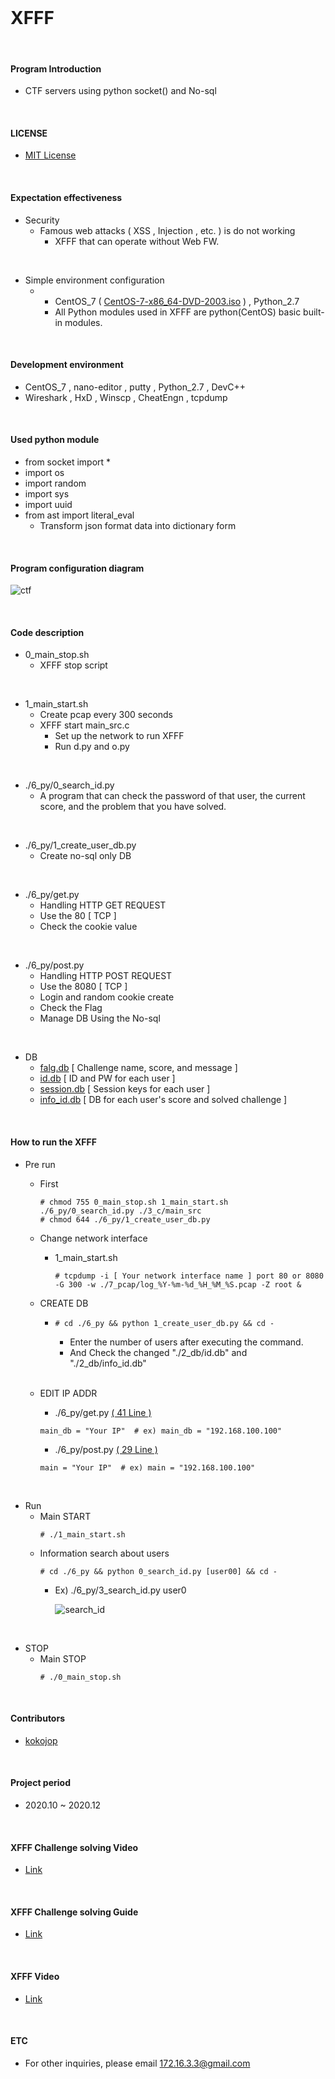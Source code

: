<br>

# XFFF

<br>

#### Program Introduction
- CTF servers using python socket() and No-sql

<br>


#### LICENSE
- [MIT License](https://github.com/kokojop/XFFF/blob/main/LICENSE)

<br>

#### Expectation effectiveness
- Security
  - Famous web attacks ( XSS , Injection , etc. ) is do not working
    - XFFF that can operate without Web FW.
    
<br>

- Simple environment configuration
  - - CentOS_7 ( [CentOS-7-x86_64-DVD-2003.iso](https://drive.google.com/file/d/16czjHJz6QzHU8On2Z0uVGcFkgmFeXk4n/view?usp=sharing) ) , Python_2.7 
    - All Python modules used in XFFF are python(CentOS) basic built-in modules.
  
<br>

#### Development environment
- CentOS_7 , nano-editor , putty , Python_2.7 , DevC++
- Wireshark , HxD , Winscp , CheatEngn , tcpdump

<br>

#### Used python module
- from socket import *
- import os
- import random
- import sys
- import uuid
- from ast import literal_eval
  - Transform json format data into dictionary form

<br>

#### Program configuration diagram
![ctf](https://github.com/kokojop/XFFF/blob/main/4_media/ctf2.png)

<br>

#### Code description
- 0_main_stop.sh
  - XFFF stop script
  
<br>

- 1_main_start.sh
  - Create pcap every 300 seconds
  - XFFF start main_src.c
    - Set up the network to run XFFF
    - Run d.py and o.py
     
<br>

- ./6_py/0_search_id.py
  - A program that can check the password of that user, the current score, and the problem that you have solved.       
     
<br>     
     
- ./6_py/1_create_user_db.py
  - Create no-sql only DB   
     
<br>

- ./6_py/get.py
  - Handling HTTP GET REQUEST
  - Use the 80 [ TCP ]
  - Check the cookie value
  
<br>

- ./6_py/post.py
  - Handling HTTP POST REQUEST
  - Use the 8080 [ TCP ] 
  - Login and random cookie create
  - Check the Flag
  - Manage DB Using the No-sql

<br>

- DB
  - [falg.db](https://github.com/kokojop/XFFF/blob/main/2_db/flag.db) [ Challenge name, score, and message ]
  - [id.db](https://github.com/kokojop/XFFF/blob/main/2_db/PRE_id.db) [ ID and PW for each user ]
  - [session.db](https://github.com/kokojop/XFFF/blob/main/2_db/PRE_session.db) [ Session keys for each user ]
  - [info_id.db](https://github.com/kokojop/XFFF/blob/main/2_db/PRE_info_id.db) [ DB for each user's score and solved challenge ]
    
<br>  

#### How to run the XFFF
- Pre run
  - First
    <pre><code># chmod 755 0_main_stop.sh 1_main_start.sh ./6_py/0_search_id.py ./3_c/main_src
    # chmod 644 ./6_py/1_create_user_db.py
    </code></pre> 
  - Change network interface
    - 1_main_start.sh
      <pre><code># tcpdump -i [ Your network interface name ] port 80 or 8080 -G 300 -w ./7_pcap/log_%Y-%m-%d_%H_%M_%S.pcap -Z root &
      </pre></code>    
  - CREATE DB
    - <pre><code># cd ./6_py && python 1_create_user_db.py && cd -
      </pre></code>
      - Enter the number of users after executing the command.
      - And Check the changed "./2_db/id.db" and "./2_db/info_id.db"
    
    <br>
    
  - EDIT IP ADDR
    - ./6_py/get.py [ ( 41 Line ) ](https://github.com/kokojop/XFFF/blob/main/6_py/get.py#L41)
    <pre><code>main_db = "Your IP"  # ex) main_db = "192.168.100.100" </pre></code>
    - ./6_py/post.py [ ( 29 Line ) ](https://github.com/kokojop/XFFF/blob/main/6_py/post.py#L29)
    <pre><code>main = "Your IP"  # ex) main = "192.168.100.100" </pre></code>

<br>

- Run
  - Main START
    <pre><code># ./1_main_start.sh
    </code></pre>
  - Information search about users
    <pre><code># cd ./6_py && python 0_search_id.py [user00] && cd -
    </code></pre>
    - Ex) ./6_py/3_search_id.py user0
    
      ![search_id](https://github.com/kokojop/XFFF/blob/main/4_media/search_id.png)
  
<br> 

- STOP
  - Main STOP
    <pre><code># ./0_main_stop.sh
    </code></pre>
  
<br> 

#### Contributors
- [kokojop](https://github.com/kokojop/XFFF/graphs/contributors)

<br>

#### Project period
- 2020.10 ~ 2020.12

<br>

#### XFFF Challenge solving Video
- [Link](https://drive.google.com/file/d/1jL0F4vJc-rsNJVjSaG-EJJKZNSS_4QZI/view?usp=sharing)
  
<br>  

#### XFFF Challenge solving Guide
- [Link](https://github.com/kokojop/XFFF/blob/main/8_guide/challenge_solving_guide.md)

<br>  

#### XFFF Video
- [Link](https://drive.google.com/file/d/1-Ia1PY--UeXX5iE0bG1mirwweYRpGUpr/view?usp=sharing)
  
<br>  
  
#### ETC
- For other inquiries, please email 172.16.3.3@gmail.com
